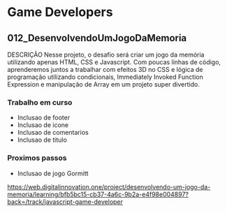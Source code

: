 # Game Developers

## 012_DesenvolvendoUmJogoDaMemoria

DESCRIÇÃO Nesse projeto, o desafio será criar um jogo da memória utilizando apenas HTML, CSS e Javascript. Com poucas linhas de código, aprenderemos juntos a trabalhar com efeitos 3D no CSS e lógica de programação utilizando condicionais, Immediately Invoked Function Expression e manipulação de Array em um projeto super divertido.

### Trabalho em curso

- Inclusao de footer
- Inclusao de icone
- Inclusao de comentarios
- Inclusao de titulo

### Proximos passos

- Inclusao de jogo Gormitt

https://web.digitalinnovation.one/project/desenvolvendo-um-jogo-da-memoria/learning/bfb5bc15-cb37-4a6c-9b2a-e4f98e004897?back=/track/javascript-game-developer
